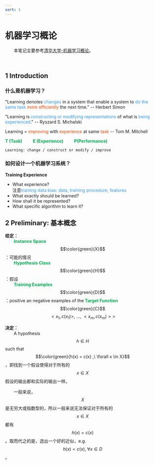 ```yaml
---
sort: 1
---
```


# 机器学习概论

&emsp;&emsp;本笔记主要参考[清华大学-机器学习概论](https://www.bilibili.com/video/BV17q4y1A7Vp?p=1)。

<br />

## 1 Introduction

### 什么是机器学习？

"Learning denotes <font color="#3399ff">changes</font> in a system that enable a system to <font color="#3399ff">do the same task</font> <font color="#FF4500">more efficiently</font> the next time." -- Herbert Simon

"Learning is <font color="#3399ff">constructing or modifying representations</font> of what is <font color="#3399ff">being experienced</font>." -- Ryszard S. Michalski

Learning = <font color="#FF4500">improving</font> with <font color="#FF4500">experience</font> at same <font color="#FF4500">task</font> -- Tom M. Mitchell

<b><font color="#00B050">T (Task) &emsp;&emsp; E (Experience) &emsp;&emsp; P(Performance)</font></b>

```tip
Learning: change / construct or modify / improve
```

### 如何设计一个机器学习系统？

**Training Experience**

* What experience?  
注意<font color="#3399ff">training data bias: data, training procedure, features</font>  
* What exactly should be learned?
* How shall it be represented?
* What specific algorithm to learn it?


## 2 Preliminary: 基本概念

**给定：**  
&emsp;&emsp;<b><font color="#00B050">Instance Space</font></b> $$\color{green}{X}$$：可能的情况  
&emsp;&emsp;<b><font color="#00B050">Hypothesis Class</font></b> $$\color{green}{H}$$：假设  
&emsp;&emsp;<b><font color="#00B050">Training Examples</font></b> $$\color{green}{D}$$：positive an negative examples of the <b><font color="#00B050">Target Function</font></b> $$\color{green}{C}$$ $$<x_1,c(x_1)>,\ \ldots ,\ <x_m,c(x_m)>>$$

**决定：**  
&emsp;&emsp;A hypothesis $$h \in H$$ such that $$\color{green}{h(x) = c(x) ,\ \forall x \in X}$$，即找到一个假设使得对于所有的$$x \in X$$假设的输出都和实际的输出一样。

&emsp;&emsp;一般来说，$$X$$是无穷大或指数型的，所以一般来说无法保证对于所有的$$x \in X$$都有$$h(x) = c(x)$$。取而代之的是，选出一个好的近似，e.g. $$h(x) = c(x) ,\ \forall x \in D$$。